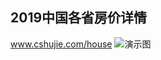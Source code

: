 ## 2019中国各省房价详情

www.cshujie.com/house
![演示图](https://github.com/AliceCheney/AliceHouse/blob/img/house.jpg)